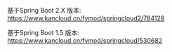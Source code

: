 基于Spring Boot 2.X 版本: https://www.kancloud.cn/fymod/springcloud2/784128

基于Spring Boot 1.5 版本: https://www.kancloud.cn/fymod/springcloud/530682
